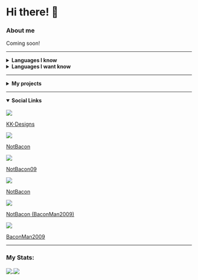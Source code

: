 <h1>Hi there! 👋</h1>

<h3>About me</h3>
<p>Coming soon!</p>

<hr />

<details>
    <summary><b>Languages I know</b></summary>

<ul>
<li>HTML</li>
<li>CSS</li>
<li>
Javascript
<ul>
<li>Node.js</li>
<li>React</li>
</ul>
</li>
<li>Typescript</li>
<li>Batch</li>
</ul>
</details>

<details>
    <summary><b>Languages I want know</b></summary>

<ul>
<li>C#</li>
<li>SQL</li>
<li>Python</li>
</ul>
</details>

<hr />

<details>
    <summary><b>My projects</b></summary>

<ul>
<li>COOL BOI BOT</li>
<li>Group Driving</li>
<li>Ezstats</li>
<li>
Fitbit applications
<ul>
<li>Blue wave</li>
<li>Clean Stats</li>
<li>My Dash</li>
<li>Weather Face</li>
<li>Last Synced</li>
</ul>
</li>
<li>
NPM Modules
<ul>
<li>Version Tools</li>
<li>Console Embed</li>
<li>Github Info</li>
</ul>
</li>
</ul>
</details>

<hr />

<details open>
    <summary><b>Social Links</b></summary>

<br/>
<a href="https://github.com/KK-Designs">
    <img src="https://user-images.githubusercontent.com/71038229/151719234-8c3dc042-1d10-4e74-bbc1-e785dd320b09.png" />
    <p>KK-Designs</p>
</a>

<a href="https://open.spotify.com/user/tdch4qzlrauuzpg3o8mvg9ix7">
    <img src="https://open.scdn.co/cdn/images/favicon32.8e66b099.png" />
    <p>NotBacon</p>
</a>

<a href="https://www.twitch.tv/notbaconwastaken">
    <img src="https://static.twitchcdn.net/assets/favicon-32-e29e246c157142c94346.png" />
    <p>NotBacon09</p>
</a>

<a href="https://www.youtube.com/channel/UCOTUSsm_zy3cJxIbY0mcWJw">
    <img src="https://www.youtube.com/s/desktop/ca9cd554/img/favicon_32x32.png" />
    <p>NotBacon</p>
</a>

<a href="https://www.reddit.com/user/BaconMan2009">
    <img src="https://www.redditstatic.com/desktop2x/img/favicon/favicon-32x32.png" />
    <p>NotBacon (BaconMan2009)</p>
</a>

<a href="https://steamcommunity.com/profiles/76561199169020120">
    <img src="https://user-images.githubusercontent.com/71038229/151681478-dab6e36c-6045-424b-a1bc-2bb572ab3d93.png" />
    <p>BaconMan2009</p>
</a>
</details>

<hr />

<h3>My Stats:</h3>

<a href="https://github.com/KK-Designs">
    <img align="center" src="https://github-readme-stats.vercel.app/api?username=KK-Designs&theme=algolia&border_color=30363d&show_icons=true" />
</a>
<a href="https://github.com/KK-Designs">
    <img align="center" src="https://github-readme-stats.vercel.app/api/top-langs/?username=KK-Designs&theme=algolia&border_color=30363d&layout=compact" />
</a>

<!--
**KK-Designs/KK-Designs** is a ✨ _special_ ✨ repository because its `README.md` (this file) appears on your GitHub profile.

Here are some ideas to get you started:

- 🔭 I’m currently working on ...
- 🌱 I’m currently learning ...
- 👯 I’m looking to collaborate on ...
- 🤔 I’m looking for help with ...
- 💬 Ask me about ...
- 📫 How to reach me: ...
- 😄 Pronouns: ...
- ⚡ Fun fact: ...
-->
